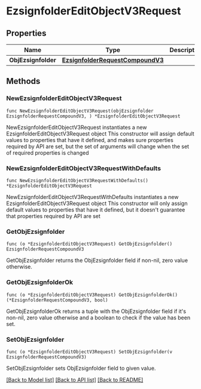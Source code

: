 # EzsignfolderEditObjectV3Request

## Properties

Name | Type | Description | Notes
------------ | ------------- | ------------- | -------------
**ObjEzsignfolder** | [**EzsignfolderRequestCompoundV3**](EzsignfolderRequestCompoundV3.md) |  | 

## Methods

### NewEzsignfolderEditObjectV3Request

`func NewEzsignfolderEditObjectV3Request(objEzsignfolder EzsignfolderRequestCompoundV3, ) *EzsignfolderEditObjectV3Request`

NewEzsignfolderEditObjectV3Request instantiates a new EzsignfolderEditObjectV3Request object
This constructor will assign default values to properties that have it defined,
and makes sure properties required by API are set, but the set of arguments
will change when the set of required properties is changed

### NewEzsignfolderEditObjectV3RequestWithDefaults

`func NewEzsignfolderEditObjectV3RequestWithDefaults() *EzsignfolderEditObjectV3Request`

NewEzsignfolderEditObjectV3RequestWithDefaults instantiates a new EzsignfolderEditObjectV3Request object
This constructor will only assign default values to properties that have it defined,
but it doesn't guarantee that properties required by API are set

### GetObjEzsignfolder

`func (o *EzsignfolderEditObjectV3Request) GetObjEzsignfolder() EzsignfolderRequestCompoundV3`

GetObjEzsignfolder returns the ObjEzsignfolder field if non-nil, zero value otherwise.

### GetObjEzsignfolderOk

`func (o *EzsignfolderEditObjectV3Request) GetObjEzsignfolderOk() (*EzsignfolderRequestCompoundV3, bool)`

GetObjEzsignfolderOk returns a tuple with the ObjEzsignfolder field if it's non-nil, zero value otherwise
and a boolean to check if the value has been set.

### SetObjEzsignfolder

`func (o *EzsignfolderEditObjectV3Request) SetObjEzsignfolder(v EzsignfolderRequestCompoundV3)`

SetObjEzsignfolder sets ObjEzsignfolder field to given value.



[[Back to Model list]](../README.md#documentation-for-models) [[Back to API list]](../README.md#documentation-for-api-endpoints) [[Back to README]](../README.md)


